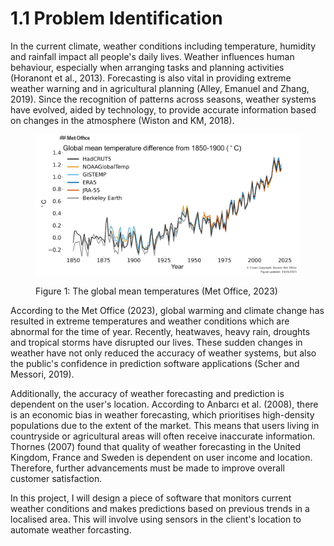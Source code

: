 # 1.1 Problem Identification

In the current climate, weather conditions including temperature, humidity and rainfall impact all people's daily lives. Weather influences human behaviour, especially when arranging tasks and  planning activities (Horanont et al., 2013). Forecasting is also vital in providing extreme weather warning and in agricultural planning (Alley, Emanuel and Zhang, 2019). Since the recognition of patterns across seasons, weather systems have evolved, aided by technology, to provide accurate information based on changes in the atmosphere (Wiston and KM, 2018).

<figure><img src="../.gitbook/assets/Met Office temperatures.png" alt=""><figcaption><p>Figure 1: The global mean temperatures (Met Office, 2023)</p></figcaption></figure>

According to the Met Office (2023), global warming and climate change has resulted in extreme temperatures and weather conditions which are abnormal for the time of year. Recently, heatwaves, heavy rain, droughts and tropical storms have disrupted our lives. These sudden changes in weather have not only reduced the accuracy of weather systems, but also the public's confidence in prediction software applications (Scher and Messori, 2019).

Additionally, the accuracy of weather forecasting and prediction is dependent on the user's location. According to Anbarcı et al. (2008), there is an economic bias in weather forecasting, which prioritises high-density populations due to the extent of the market. This means that users living in countryside or agricultural areas will often receive inaccurate information. Thornes (2007) found that quality of weather forecasting in the United Kingdom, France and Sweden is dependent on user income and location. Therefore, further advancements must be made to improve overall customer satisfaction.

In this project, I will design a piece of software that monitors current weather conditions and makes predictions based on previous trends in a localised area. This will involve using sensors in the client's location to automate weather forcasting.
